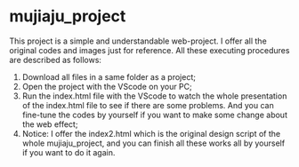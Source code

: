 # mujiaju_project
This project is a simple and understandable web-project. I offer all the original codes and images just for reference. 
All these executing procedures are described as follows:
1. Download all files in a same folder as a project;
2. Open the project with the VScode on your PC;
3. Run the index.html file with the VScode to watch the whole presentation of the index.html file to see if there are some problems. And you can fine-tune the codes by yourself if you want to make some change about the web effect;
4. Notice: I offer the index2.html which is the original design script of the whole mujiaju_project, and you can finish all these works all by yourself if you want to do it again.
